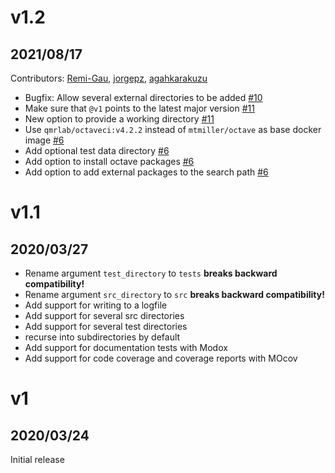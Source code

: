 # v1.2
## 2021/08/17

Contributors: [Remi-Gau](https://github.com/Remi-Gau), [jorgepz](https://github.com/jorgepz), [agahkarakuzu](https://github.com/agahkarakuzu)

 - Bugfix: Allow several external directories to be added [#10](https://github.com/joergbrech/moxunit-action/issues/10)
 - Make sure that `@v1` points to the latest major version [#11](https://github.com/joergbrech/moxunit-action/issues/11)
 - New option to provide a working directory [#11](https://github.com/joergbrech/moxunit-action/issues/22)
 - Use `qmrlab/octaveci:v4.2.2` instead of `mtmiller/octave` as base docker image [#6](https://github.com/joergbrech/moxunit-action/issues/6)
 - Add optional test data directory [#6](https://github.com/joergbrech/moxunit-action/issues/6)
 - Add option to install octave packages [#6](https://github.com/joergbrech/moxunit-action/issues/6)
 - Add option to add external packages to the search path [#6](https://github.com/joergbrech/moxunit-action/issues/6)

# v1.1
## 2020/03/27

 - Rename argument `test_directory` to `tests` **breaks backward compatibility!**
 - Rename argument `src_directory` to `src` **breaks backward compatibility!**
 - Add support for writing to a logfile
 - Add support for several src directories
 - Add support for several test directories
 - recurse into subdirectories by default
 - Add support for documentation tests with Modox
 - Add support for code coverage and coverage reports with MOcov

# v1
## 2020/03/24

Initial release
